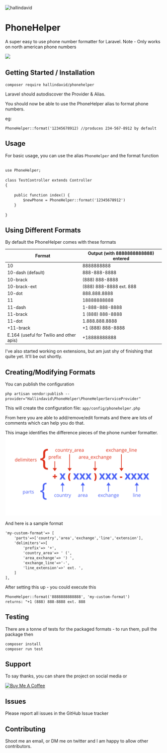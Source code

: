 ![hallindavid](https://circleci.com/gh/hallindavid/PhoneHelper.svg?style=svg)

# PhoneHelper

A super easy to use phone number formatter for Laravel.  Note - Only works on north american phone numbers 

<img src="demo-phonehelper.gif"/>


## Getting Started / Installation

```
composer require hallindavid/phonehelper
```

Laravel should autodiscover the Provider & Alias.

You should now be able to use the PhoneHelper alias to format phone numbers.

eg:
```
PhoneHelper::format('12345678912) //produces 234-567-8912 by default
```


## Usage

For basic usage, you can use the alias `PhoneHelper` and the format function
```

use PhoneHelper;

class TestController extends Controller
{

    public function index() {
        $newPhone = PhoneHelper::format('12345678912')
    }

}
```

## Using Different Formats

By default the PhoneHelper comes with these formats


| Format                                   | Output (with 8888888888888) entered |
|------------------------------------------|-----------------------------------------|
| 10                                       | 8888888888                              |
| 10-dash (default)                        | 888-888-8888                            |
| 10-brack                                 | (888) 888-8888                          |
| 10-brack-ext                             | (888) 888-8888 ext. 888                 |
| 10-dot                                   | 888.888.8888                            |
| 11                                       | 18888888888                             |
| 11-dash                                  | 1-888-888-8888                          |
| 11-brack                                 | 1 (888) 888-8888                        |
| 11-dot                                   | 1.888.888.8888                          |
| +11-brack                                | +1 (888) 888-8888                       |
| E.164 (useful for Twilio and other apis) | +18888888888                            |


I've also started working on extensions, but am just shy of finishing that quite yet.  It'll be out shortly.


## Creating/Modifying Formats
You can publish the configuration
```
php artisan vendor:publish --provider="Hallindavid\PhoneHelper\PhoneHelperServiceProvider"
```
This will create the configuration file: `app/config/phonehelper.php` 

From here you are able to add/remove/edit formats and there are lots of comments which can help you do that.

This image identifies the difference pieces of the phone number formatter.
<img src="formatting-phones.png">

And here is a sample format
```
'my-custom-format'=> [
    'parts'=>['country','area','exchange','line','extension'],
    'delimiters'=>[	
        'prefix'=> '+',
        'country_area'=> ' (',
        'area_exchange'=> ') ',
        'exchange_line'=>'-',
        'line_extension'=>' ext. ',
    ]
],
```

After setting this up - you could execute this
```
PhoneHelper::format('8888888888888', 'my-custom-format')
returns: "+1 (888) 888-8888 ext. 888
```


## Testing
There are a tonne of tests for the packaged formats - to run them, pull the package then
```
composer install
composer run test
```

## Support
To say thanks, you can share the project on social media or <br />

<a href="https://www.buymeacoffee.com/tDbQ4kg" target="_blank"><img src="https://www.buymeacoffee.com/assets/img/custom_images/orange_img.png" alt="Buy Me A Coffee" style="height: 41px !important;width: 174px !important;box-shadow: 0px 3px 2px 0px rgba(190, 190, 190, 0.5) !important;-webkit-box-shadow: 0px 3px 2px 0px rgba(190, 190, 190, 0.5) !important;" ></a>



## Issues
Please report all issues in the GitHub Issue tracker


## Contributing
Shoot me an email, or DM me on twitter and I am happy to allow other contributors.